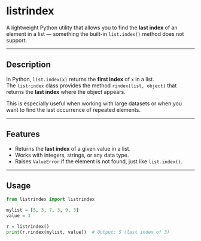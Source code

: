 # listrindex

A lightweight Python utility that allows you to find the **last index** of an element in a list — something the built-in `list.index()` method does not support.

---

##  Description

In Python, `list.index(x)` returns the **first index** of `x` in a list.  
The `listrindex` class provides the method `rindex(list, object)` that returns the **last index** where the object appears.

This is especially useful when working with large datasets or when you want to find the last occurrence of repeated elements.

---

##  Features

- Returns the **last index** of a given value in a list.
- Works with integers, strings, or any data type.
- Raises `ValueError` if the element is not found, just like `list.index()`.

---

##  Usage

```python
from listrindex import listrindex

mylist = [5, 3, 7, 3, 9, 3]
value = 3

r = listrindex()
print(r.rindex(mylist, value))  # Output: 5 (last index of 3)
